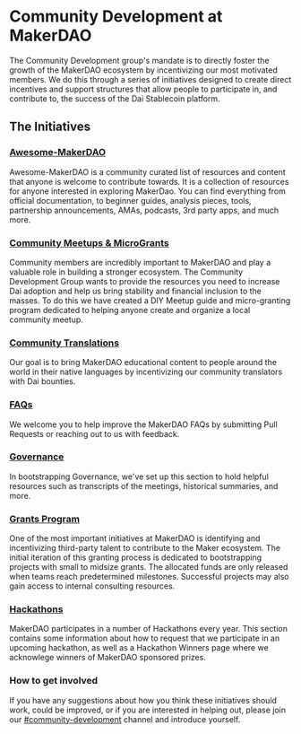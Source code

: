# Community Development at MakerDAO

The Community Development group's mandate is to directly foster the growth of the MakerDAO ecosystem by incentivizing our most motivated members. We do this through a series of initiatives designed to create direct incentives and support structures that allow people to participate in, and contribute to, the success of the Dai Stablecoin platform.

## The Initiatives

### [Awesome-MakerDAO](https://github.com/makerdao/awesome-makerdao/)

Awesome-MakerDAO is a community curated list of resources and content that anyone is welcome to contribute towards. It is a collection of resources for anyone interested in exploring MakerDao. You can find everything from official documentation, to beginner guides, analysis pieces, tools, partnership announcements, AMAs, podcasts, 3rd party apps, and much more.

### [Community Meetups & MicroGrants](meetups/)

Community members are incredibly important to MakerDAO and play a valuable role in building a stronger ecosystem. The Community Development Group wants to provide the resources you need to increase Dai adoption and help us bring stability and financial inclusion to the masses. To do this we have created a DIY Meetup guide and micro-granting program dedicated to helping anyone create and organize a local community meetup.

### [Community Translations](https://github.com/makerdao/community/tree/fe9cfd5f43b0ce2228ec5732bae584c6dfcb8041/translations/README.md)

Our goal is to bring MakerDAO educational content to people around the world in their native languages by incentivizing our community translators with Dai bounties.

### [FAQs](faqs/)

We welcome you to help improve the MakerDAO FAQs by submitting Pull Requests or reaching out to us with feedback.

### [Governance](governance/)

In bootstrapping Governance, we've set up this section to hold helpful resources such as transcripts of the meetings, historical summaries, and more.

### [Grants Program](grants/)

One of the most important initiatives at MakerDAO is identifying and incentivizing third-party talent to contribute to the Maker ecosystem. The initial iteration of this granting process is dedicated to bootstrapping projects with small to midsize grants. The allocated funds are only released when teams reach predetermined milestones. Successful projects may also gain access to internal consulting resources.

### [Hackathons](https://github.com/makerdao/community/tree/fe9cfd5f43b0ce2228ec5732bae584c6dfcb8041/hackathons/README.md)

MakerDAO participates in a number of Hackathons every year. This section contains some information about how to request that we participate in an upcoming hackathon, as well as a Hackathon Winners page where we acknowlege winners of MakerDAO sponsored prizes.

### How to get involved

If you have any suggestions about how you think these initiatives should work, could be improved, or if you are interested in helping out, please join our [\#community-development](https://chat.makerdao.com/channel/community-development) channel and introduce yourself.

